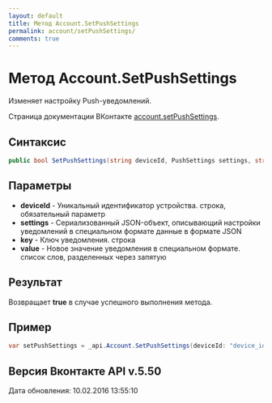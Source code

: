 ```yaml
---
layout: default
title: Метод Account.SetPushSettings
permalink: account/setPushSettings/
comments: true
---
```

# Метод Account.SetPushSettings
Изменяет настройку Push-уведомлений.

Страница документации ВКонтакте [account.setPushSettings](https://vk.com/dev/account.setPushSettings).

## Синтаксис
``` csharp
public bool SetPushSettings(string deviceId, PushSettings settings, string key, List<string> value)
```

## Параметры
+ **deviceId** - Уникальный идентификатор устройства. строка, обязательный параметр
+ **settings** - Сериализованный JSON-объект, описывающий настройки уведомлений в специальном формате данные в формате JSON
+ **key** - Ключ уведомления. строка
+ **value** - Новое значение уведомления в специальном формате. список слов, разделенных через запятую

## Результат
Возвращает **true** в случае успешного выполнения метода.

## Пример
``` csharp
var setPushSettings = _api.Account.SetPushSettings(deviceId: "device_id");
```

## Версия Вконтакте API v.5.50
Дата обновления: 10.02.2016 13:55:10
